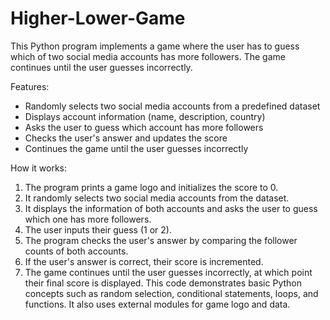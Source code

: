 # Higher-Lower-Game
This Python program implements a game where the user has to guess which of two social media accounts has more followers. The game continues until the user guesses incorrectly.

Features:
- Randomly selects two social media accounts from a predefined dataset
- Displays account information (name, description, country)
- Asks the user to guess which account has more followers
- Checks the user's answer and updates the score
- Continues the game until the user guesses incorrectly

How it works:
1. The program prints a game logo and initializes the score to 0.
2. It randomly selects two social media accounts from the dataset.
3. It displays the information of both accounts and asks the user to guess which one has more followers.
4. The user inputs their guess (1 or 2).
5. The program checks the user's answer by comparing the follower counts of both accounts.
6. If the user's answer is correct, their score is incremented.
7. The game continues until the user guesses incorrectly, at which point their final score is displayed.
This code demonstrates basic Python concepts such as random selection, conditional statements, loops, and functions. It also uses external modules for game logo and data.
